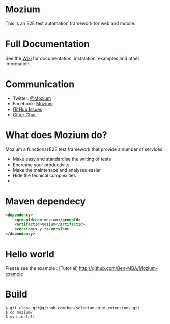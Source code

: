 # Mozium
This is an E2E test automation framework for web and mobile.

# Full Documentation
See the [Wiki](https://github.com/Ben-MBA/Mozium/wiki) for documentation, instalation, examples and other information.

# Communication

- Twitter: [@Mozium](http://twitter.com/Mozium)
- Facebook: [Mozium](http://facebook.com/page/Mozium)
- [GitHub Issues](https://github.com/Ben-MBA/Mozium/issues)
- [Gitter Chat](https://gitter.im/Mozium/Lobby)


# What does Mozium do?

Mozium a functional E2E test framework that provide a number of services :
* Make easy and standardise the writing of tests
* Encrease your productivity
* Make the maintenace and analyses easier
* Hide the tecnical complexities 
* ....
 
# Maven dependecy

```xml
<dependency>
    <groupId>com.mozium</groupId>
    <artifactId>mozium</artifactId>
    <version>x.y.z</version>
</dependency>
```

# Hello world

Please see the example : [Tutorial] http://github.com/Ben-MBA/Mozium-example


# Build
```
$ git clone git@github.com:ben/selenium-grid-extensions.git
$ cd mozium/
$ mvn install
```

[license]:LICENSE
[license img]:https://img.shields.io/badge/License-Apache%202-blue.svg

